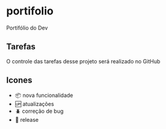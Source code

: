 # portifolio

Portifólio do Dev

## Tarefas

O controle  das tarefas desse projeto será realizado no GitHub
## Icones

- :package: nova funcionalidade
- :up: atualizações
- :beetle: correção de bug
- :checkered_flag: release